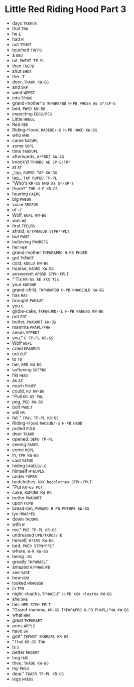 # Little Red Riding Hood Part 3

* days `TKAEUS`
* that `THA`
* he `E`
* had `H`
* not `TPHOT`
* touched `TUFPD`
* a `AEU`
* bit. `PWEUT TP-PL`
* then `THEPB`
* shut `SHUT`
* the `-T`
* door, `TKAOR KW-BG`
* and `SKP`
* went `WEPBT`
* into `TPHAO`
* grand-mother's `TKPWRAPBD H-PB PHOER AE S*/SP-S`
* bed, `PWED KW-BG`
* expecting `EBGS/PEG`
* Little `HREUL`
* Red `RED`
* Riding-Hood, `RAOEUD/-G H-PB HAOD KW-BG`
* who `WHO`
* came `KAEUPL`
* some `SOPL`
* time `TAOEUPL`
* afterwards, `A*FRDZ KW-BG`
* knock'd `TPHOBG AE SP-S/TK*`
* at `AT`
* _tap, `RUPBD TAP KW-BG`
* tap_. `TAP RUPBD TP-PL`
* "Who's `KR-GS WHO AE S*/SP-S`
* there?" `THR H-F KR-GS`
* hearing `HAERG`
* big `PWEUG`
* voice `SROEUS`
* of `-F`
* Wolf, `WOFL KW-BG`
* was `WA`
* first `TPEURS`
* afraid; `A/TPRAEUD STPH*FPLT`
* but `PWUT`
* believing `PWHREFG`
* her `HER`
* grand-mother `TKPWRAPBD H-PB PHOER`
* got `TKPWOT`
* cold, `KOELD KW-BG`
* hoarse, `HAORS KW-BG`
* answered: `APBSD STPH-FPLT`
* "'Tis `KR-GS AE XXX Tis`
* your `KWROUR`
* grand-child, `TKPWRAPBD H-PB KHAOEULD KW-BG`
* has `HAS`
* brought `PWRAUT`
* you `U`
* girdle-cake, `TKPWEURD/-L H-PB KAEUBG KW-BG`
* pot `POT`
* butter, `PWAOURT KW-BG`
* mamma `PHAPL/PHA`
* sends `SEPBDZ`
* you." `U TP-PL KR-GS`
* Wolf `WOFL`
* cried `KRAOEUD`
* out `OUT`
* to `TO`
* her, `HER KW-BG`
* softening `SOFPBG`
* his `HEUS`
* as `AZ`
* much `PHUFP`
* could, `KO KW-BG`
* "Pull `KR-GS PUL`
* peg, `PEG KW-BG`
* bolt `PWOLT`
* will `HR`
* fall." `TPAL TP-PL KR-GS`
* Riding-Hood `RAOEUD/-G H-PB HAOD`
* pulled `PULD`
* door `TKAOR`
* opened. `OEPD TP-PL`
* seeing `SAOEG`
* come `KOPL`
* in, `TPH KW-BG`
* said `SAEUD`
* hiding `HAOEUD/-G`
* himself `H*EUPLS`
* under `*UPBD`
* bedclothes: `XXX bedclothes STPH-FPLT`
* "Put `KR-GS PUT`
* cake, `KAEUBG KW-BG`
* butter `PWAOURT`
* upon `POPB`
* bread-bin, `PWRAED H-PB PWEUPB KW-BG`
* lye `HRAO*EU`
* down `TKOUPB`
* with `W`
* me." `PHE TP-PL KR-GS`
* undressed `UPB/TKRES/-D`
* herself, `H*ERS KW-BG`
* bed; `PWED STPH*FPLT`
* where, `W-R KW-BG`
* being `-BG`
* greatly `TKPWRAELT`
* amazed `A/PHAEUFD`
* see `SAOE`
* how `HOU`
* looked `HRAOBGD`
* in `TPH`
* night-cloaths, `TPHAOEUT H-PB XXX cloaths KW-BG`
* she `SHE`
* her: `HER STPH-FPLT`
* "Grand-mamma, `KR-GS TKPWRAPBD H-PB PHAPL/PHA KW-BG`
* what `WHA`
* great `TKPWRAET`
* arms `ARPLS`
* have `SR`
* got!" `TKPWOT SKHRAPL KR-GS`
* "That `KR-GS THA`
* is `S`
* better `PWOERT`
* hug `HUG`
* thee, `THAOE KW-BG`
* my `PHEU`
* dear." `TKAER TP-PL KR-GS`
* legs `HREGS`
